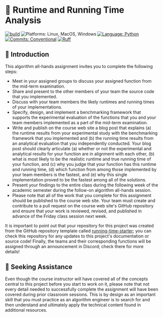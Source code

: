 # 🔬 Runtime and Running Time Analysis

[![build](../../actions/workflows/build.yml/badge.svg)](../../actions/)
![Platforms: Linux, MacOS, Windows](https://img.shields.io/badge/Platform-Linux%20%7C%20MacOS%20%7C%20Windows-blue.svg)
[![Language: Python](https://img.shields.io/badge/Language-Python-blue.svg)](https://www.python.org/)
[![Commits: Conventional](https://img.shields.io/badge/Commits-Conventional-blue.svg)](https://www.conventionalcommits.org/en/v1.0.0/)
[![Ruff](https://img.shields.io/endpoint?url=https://raw.githubusercontent.com/astral-sh/ruff/main/assets/badge/v2.json)](https://github.com/astral-sh/ruff)

## 🏁 Introduction

This algorithm all-hands assignment invites you to complete the following steps:

- Meet in your assigned groups to discuss your assigned function from the
mid-term examination.
- Share and present to the other members of your team the source code that you
implemented.
- Discuss with your team members the likely runtimes and running times of your
implementations.
- Specify, design, and implement a benchmarking framework that supports the
experimental evaluation of the functions that you and your team members
implemented as a part of the mid-term examination.
- Write and publish on the course web site a blog post that explains (a) the
runtime results from your experimental study with the benchmarking framework
that you implemented and (b) the running time results from an analytical
evaluation that you independently conducted. Your blog post should clearly
articulate (a) whether or not the experimental and analytical results for your
function are in alignment with each other, (b) what is most likely to be the
realistic runtime and true running time of your function, and (c) why you judge
that your function has this runtime and running time, (d) which function from
among those implemented by your team members is the fastest, and (e) why this
single implementation proved to be the fastest among all of the solutions.
- Present your findings to the entire class during the following week of the
academic semester during the follow-on algorithm all-hands session.
- Please note that all of the work that you complete for this assignment should
be published to the course web site. Your team must create and contribute to a
pull request on the course web site's GitHub repository and ensure that your
work is reviewed, revised, and published in advance of the Friday class session
next week.

It is important to point out that your repository for this project was created
from the GitHub repository template called
[running-time-starter](https://github.com/Algorithmology/running-time-starter);
you can check this repository for any updates to this project's documentation
or source code! Finally, the teams and their corresponding functions will be
assigned through an announcement in Discord; check there for more details!

## 🤝 Seeking Assistance

Even though the course instructor will have covered all of the concepts central
to this project before you start to work on it, please note that not every
detail needed to successfully complete the assignment will have been covered
during prior classroom sessions. This is by design as an important skill that
you must practice as an algorithm engineer is to search for and then understand
and ultimately apply the technical content found in additional resources.
